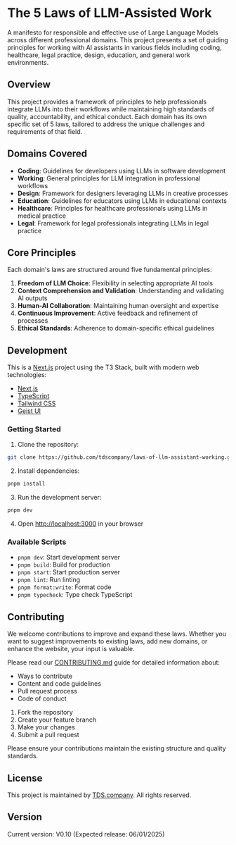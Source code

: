 # The 5 Laws of LLM-Assisted Work

A manifesto for responsible and effective use of Large Language Models across different professional domains. This project presents a set of guiding principles for working with AI assistants in various fields including coding, healthcare, legal practice, design, education, and general work environments.

## Overview

This project provides a framework of principles to help professionals integrate LLMs into their workflows while maintaining high standards of quality, accountability, and ethical conduct. Each domain has its own specific set of 5 laws, tailored to address the unique challenges and requirements of that field.

## Domains Covered

- **Coding**: Guidelines for developers using LLMs in software development
- **Working**: General principles for LLM integration in professional workflows
- **Design**: Framework for designers leveraging LLMs in creative processes
- **Education**: Guidelines for educators using LLMs in educational contexts
- **Healthcare**: Principles for healthcare professionals using LLMs in medical practice
- **Legal**: Framework for legal professionals integrating LLMs in legal practice

## Core Principles

Each domain's laws are structured around five fundamental principles:

1. **Freedom of LLM Choice**: Flexibility in selecting appropriate AI tools
2. **Context Comprehension and Validation**: Understanding and validating AI outputs
3. **Human-AI Collaboration**: Maintaining human oversight and expertise
4. **Continuous Improvement**: Active feedback and refinement of processes
5. **Ethical Standards**: Adherence to domain-specific ethical guidelines

## Development

This is a [Next.js](https://nextjs.org/) project using the T3 Stack, built with modern web technologies:

- [Next.js](https://nextjs.org)
- [TypeScript](https://www.typescriptlang.org/)
- [Tailwind CSS](https://tailwindcss.com)
- [Geist UI](https://geist-ui.dev/)

### Getting Started

1. Clone the repository:

```bash
git clone https://github.com/tdscompany/laws-of-llm-assistant-working.git
```

2. Install dependencies:

```bash
pnpm install
```

3. Run the development server:

```bash
pnpm dev
```

4. Open [http://localhost:3000](http://localhost:3000) in your browser

### Available Scripts

- `pnpm dev`: Start development server
- `pnpm build`: Build for production
- `pnpm start`: Start production server
- `pnpm lint`: Run linting
- `pnpm format:write`: Format code
- `pnpm typecheck`: Type check TypeScript

## Contributing

We welcome contributions to improve and expand these laws. Whether you want to suggest improvements to existing laws, add new domains, or enhance the website, your input is valuable.

Please read our [CONTRIBUTING.md](CONTRIBUTING.md) guide for detailed information about:
- Ways to contribute
- Content and code guidelines
- Pull request process
- Code of conduct

1. Fork the repository
2. Create your feature branch
3. Make your changes
4. Submit a pull request

Please ensure your contributions maintain the existing structure and quality standards.

## License

This project is maintained by [TDS.company](https://tds.company). All rights reserved.

## Version

Current version: V0.10 (Expected release: 06/01/2025)
